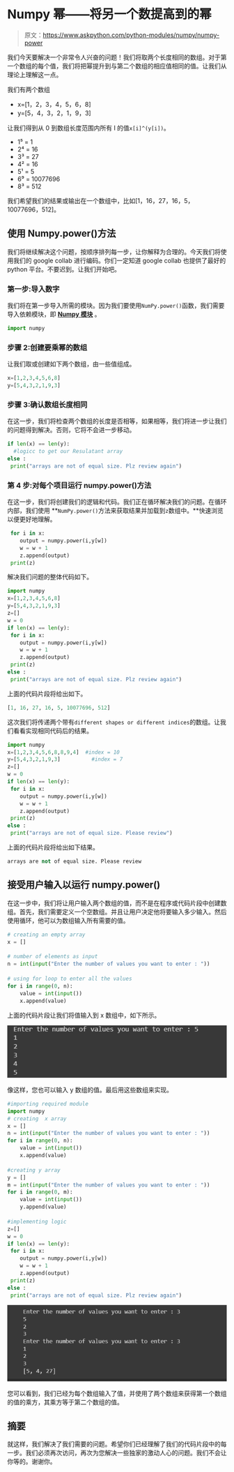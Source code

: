 # Numpy 幂——将另一个数提高到的幂

> 原文：<https://www.askpython.com/python-modules/numpy/numpy-power>

我们今天要解决一个非常令人兴奋的问题！我们将取两个长度相同的数组。对于第一个数组的每个值，我们将把幂提升到与第二个数组的相应值相同的值。让我们从理论上理解这一点。

我们有两个数组

*   x=[1，2，3，4，5，6，8]
*   y=[5，4，3，2，1，9，3]

让我们得到从 0 到数组长度范围内所有 I 的值`x[i]^(y[i])`。

*   1⁵ = 1
*   2⁴ = 16
*   3³ = 27
*   4² = 16
*   5¹ = 5
*   6⁹ = 10077696
*   8³ = 512

我们希望我们的结果或输出在一个数组中，比如[1，16，27，16，5，10077696，512]。

## 使用 Numpy.power()方法

我们将继续解决这个问题，按顺序排列每一步，让你解释为合理的。今天我们将使用我们的 google collab 进行编码。你们一定知道 google collab 也提供了最好的 python 平台。不要迟到。让我们开始吧。

### 第一步:导入数字

我们将在第一步导入所需的模块。因为我们要使用`NumPy.power()`函数，我们需要导入依赖模块，即 [**Numpy 模块**](https://www.askpython.com/python-modules/numpy/python-numpy-module) 。

```py
import numpy

```

### 步骤 2:创建要乘幂的数组

让我们取或创建如下两个数组，由一些值组成。

```py
x=[1,2,3,4,5,6,8]
y=[5,4,3,2,1,9,3]

```

### 步骤 3:确认数组长度相同

在这一步，我们将检查两个数组的长度是否相等，如果相等，我们将进一步让我们的问题得到解决。否则，它将不会进一步移动。

```py
if len(x) == len(y):
  #logicc to get our Resulatant array
else :
 print("arrays are not of equal size. Plz review again")

```

### 第 4 步:对每个项目运行 numpy.power()方法

在这一步，我们将创建我们的逻辑和代码。我们正在循环解决我们的问题。在循环内部，我们使用 **`NumPy.power()`方法来获取结果并加载到`z`数组中。**快速浏览以便更好地理解。

```py
 for i in x:
    output = numpy.power(i,y[w])
    w = w + 1
    z.append(output)
 print(z)  

```

解决我们问题的整体代码如下。

```py
import numpy
x=[1,2,3,4,5,6,8]
y=[5,4,3,2,1,9,3]
z=[]
w = 0
if len(x) == len(y):
 for i in x:
    output = numpy.power(i,y[w])
    w = w + 1
    z.append(output)
 print(z)  
else :
 print("arrays are not of equal size. Plz review again")

```

上面的代码片段将给出如下。

```py
[1, 16, 27, 16, 5, 10077696, 512]

```

这次我们将传递两个带有`different shapes or different indices`的数组。让我们看看实现相同代码后的结果。

```py
import numpy
x=[1,2,3,4,5,6,8,8,9,4]  #index = 10
y=[5,4,3,2,1,9,3]          #index = 7
z=[]
w = 0
if len(x) == len(y):
 for i in x:
    output = numpy.power(i,y[w])
    w = w + 1
    z.append(output)
 print(z)  
else :
 print("arrays are not of equal size. Please review")

```

上面的代码片段将给出如下结果。

```py
arrays are not of equal size. Please review

```

## 接受用户输入以运行 numpy.power()

在这一步中，我们将让用户输入两个数组的值，而不是在程序或代码片段中创建数组。首先，我们需要定义一个空数组。并且让用户决定他将要输入多少输入。然后使用循环，他可以为数组输入所有需要的值。

```py
# creating an empty array
x = []

# number of elements as input
n = int(input("Enter the number of values you want to enter : "))

# using for loop to enter all the values
for i in range(0, n):
    value = int(input())
    x.append(value) 

```

上面的代码片段让我们将值输入到 x 数组中，如下所示。

![](img/91a0573c9deb4309d1d1dc57728e04fd.png)

像这样，您也可以输入 y 数组的值。最后用这些数组来实现。

```py
#importing required module
import numpy
# creating  x array
x = []
n = int(input("Enter the number of values you want to enter : "))
for i in range(0, n):
    value = int(input())
    x.append(value) 

#creating y array
y = []
m = int(input("Enter the number of values you want to enter : "))
for i in range(0, m):
    value = int(input())
    y.append(value) 

#implementing logic
z=[]
w = 0
if len(x) == len(y):
 for i in x:
    output = numpy.power(i,y[w])
    w = w + 1
    z.append(output)
 print(z)  
else :
 print("arrays are not of equal size. Plz review again")

```

![](img/04d4e33ec3ed21e7d55a2c5c7bf07672.png)

您可以看到，我们已经为每个数组输入了值，并使用了两个数组来获得第一个数组的值的乘方，其乘方等于第二个数组的值。

## 摘要

就这样，我们解决了我们需要的问题。希望你们已经理解了我们的代码片段中的每一步。我们必须再次访问，再次为您解决一些独家的激动人心的问题。我们不会让你等的。谢谢你。